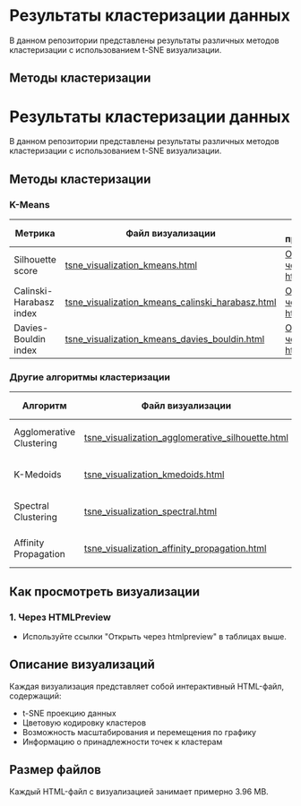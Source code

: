 # Результаты кластеризации данных

В данном репозитории представлены результаты различных методов кластеризации с использованием t-SNE визуализации.

## Методы кластеризации

# Результаты кластеризации данных

В данном репозитории представлены результаты различных методов кластеризации с использованием t-SNE визуализации.

## Методы кластеризации

### K-Means
| Метрика | Файл визуализации | Как просмотреть |
|---------|------------------|------------------|
| Silhouette score | [tsne_visualization_kmeans.html](https://github.com/victorsemipalatin/sirius_2024/blob/main/code/tsne_visualization_kmeans.html) | [Открыть через htmlpreview](https://htmlpreview.github.io/?https://github.com/victorsemipalatin/sirius_2024/blob/main/code/tsne_visualization_kmeans.html) |
| Calinski-Harabasz index | [tsne_visualization_kmeans_calinski_harabasz.html](https://github.com/victorsemipalatin/sirius_2024/blob/main/code/tsne_visualization_kmeans_calinski_harabasz.html) | [Открыть через htmlpreview](https://htmlpreview.github.io/?https://github.com/victorsemipalatin/sirius_2024/blob/main/code/tsne_visualization_kmeans_calinski_harabasz.html) |
| Davies-Bouldin index | [tsne_visualization_kmeans_davies_bouldin.html](https://github.com/victorsemipalatin/sirius_2024/blob/main/code/tsne_visualization_kmeans_davies_bouldin.html) | [Открыть через htmlpreview](https://htmlpreview.github.io/?https://github.com/victorsemipalatin/sirius_2024/blob/main/code/tsne_visualization_kmeans_davies_bouldin.html) |

### Другие алгоритмы кластеризации
| Алгоритм | Файл визуализации | Как просмотреть |
|----------|------------------|------------------|
| Agglomerative Clustering | [tsne_visualization_agglomerative_silhouette.html](https://github.com/victorsemipalatin/sirius_2024/blob/main/code/tsne_visualization_agglomerative_silhouette.html) | [Открыть через htmlpreview](https://htmlpreview.github.io/?https://github.com/victorsemipalatin/sirius_2024/blob/main/code/tsne_visualization_agglomerative_silhouette.html) |
| K-Medoids | [tsne_visualization_kmedoids.html](https://github.com/victorsemipalatin/sirius_2024/blob/main/code/tsne_visualization_kmedoids.html) | [Открыть через htmlpreview](https://htmlpreview.github.io/?https://github.com/victorsemipalatin/sirius_2024/blob/main/code/tsne_visualization_kmedoids.html) |
| Spectral Clustering | [tsne_visualization_spectral.html](https://github.com/victorsemipalatin/sirius_2024/blob/main/code/tsne_visualization_spectral.html) | [Открыть через htmlpreview](https://htmlpreview.github.io/?https://github.com/victorsemipalatin/sirius_2024/blob/main/code/tsne_visualization_spectral.html) |
| Affinity Propagation | [tsne_visualization_affinity_propagation.html](https://github.com/victorsemipalatin/sirius_2024/blob/main/code/tsne_visualization_affinity_propagation.html) | [Открыть через htmlpreview](https://htmlpreview.github.io/?https://github.com/victorsemipalatin/sirius_2024/blob/main/code/tsne_visualization_affinity_propagation.html) |

## Как просмотреть визуализации

### 1. Через HTMLPreview
- Используйте ссылки "Открыть через htmlpreview" в таблицах выше.

## Описание визуализаций

Каждая визуализация представляет собой интерактивный HTML-файл, содержащий:
- t-SNE проекцию данных
- Цветовую кодировку кластеров
- Возможность масштабирования и перемещения по графику
- Информацию о принадлежности точек к кластерам

## Размер файлов
Каждый HTML-файл с визуализацией занимает примерно 3.96 MB.
